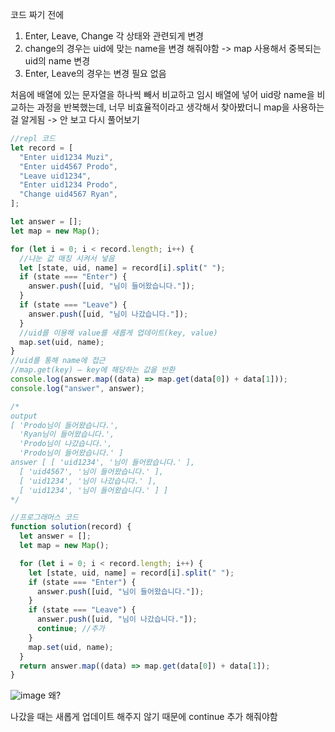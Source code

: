 코드 짜기 전에

1. Enter, Leave, Change 각 상태와 관련되게 변경
2. change의 경우는 uid에 맞는 name을 변경 해줘야함
   -> map 사용해서 중복되는 uid의 name 변경
3. Enter, Leave의 경우는 변경 필요 없음

처음에 배열에 있는 문자열을 하나씩 빼서 비교하고 임시 배열에 넣어 uid랑 name을 비교하는 과정을 반복했는데, 너무 비효율적이라고 생각해서 찾아봤더니 map을 사용하는 걸 알게됨 -> 안 보고 다시 풀어보기

```javascript
//repl 코드
let record = [
  "Enter uid1234 Muzi",
  "Enter uid4567 Prodo",
  "Leave uid1234",
  "Enter uid1234 Prodo",
  "Change uid4567 Ryan",
];

let answer = [];
let map = new Map();

for (let i = 0; i < record.length; i++) {
  //나눈 값 매칭 시켜서 넣음
  let [state, uid, name] = record[i].split(" ");
  if (state === "Enter") {
    answer.push([uid, "님이 들어왔습니다."]);
  }
  if (state === "Leave") {
    answer.push([uid, "님이 나갔습니다."]);
  }
  //uid를 이용해 value를 새롭게 업데이트(key, value)
  map.set(uid, name);
}
//uid를 통해 name에 접근
//map.get(key) – key에 해당하는 값을 반환
console.log(answer.map((data) => map.get(data[0]) + data[1]));
console.log("answer", answer);

/*
output
[ 'Prodo님이 들어왔습니다.',
  'Ryan님이 들어왔습니다.',
  'Prodo님이 나갔습니다.',
  'Prodo님이 들어왔습니다.' ]
answer [ [ 'uid1234', '님이 들어왔습니다.' ],
  [ 'uid4567', '님이 들어왔습니다.' ],
  [ 'uid1234', '님이 나갔습니다.' ],
  [ 'uid1234', '님이 들어왔습니다.' ] ]
*/
```

```javascript
//프로그래머스 코드
function solution(record) {
  let answer = [];
  let map = new Map();

  for (let i = 0; i < record.length; i++) {
    let [state, uid, name] = record[i].split(" ");
    if (state === "Enter") {
      answer.push([uid, "님이 들어왔습니다."]);
    }
    if (state === "Leave") {
      answer.push([uid, "님이 나갔습니다."]);
      continue; //추가
    }
    map.set(uid, name);
  }
  return answer.map((data) => map.get(data[0]) + data[1]);
}
```

![image](https://user-images.githubusercontent.com/23302973/143026383-5b55726f-8523-478d-8562-29c94ad00fc0.png)
왜?

나갔을 때는 새롭게 업데이트 해주지 않기 때문에 continue 추가 해줘야함
